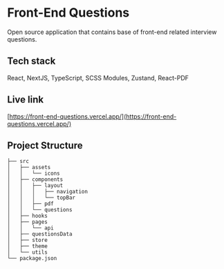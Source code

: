 # Front-End Questions
Open source application that contains base of front-end related interview questions.
 
## Tech stack
React, NextJS, TypeScript, SCSS Modules, Zustand, React-PDF

## Live link
[https://front-end-questions.vercel.app/](https://front-end-questions.vercel.app/)

##  Project Structure
```
├── src
│   ├── assets
│   │   └── icons
│   ├── components
│   │   ├── layout
│   │   │   ├── navigation
│   │   │   └── topBar
│   │   ├── pdf
│   │   └── questions
│   ├── hooks
│   ├── pages
│   │   └── api
│   ├── questionsData
│   ├── store
│   ├── theme
│   └── utils
└── package.json
```